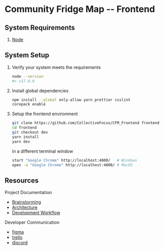 # Community Fridge Map -- Frontend

## System Requirements

1. [Node](https://nodejs.org/en/)

## System Setup

1. Verify your system meets the requirements

   ```bash
   node --version
   #> v17.8.0
   ```

1. Install global dependencies

   ```bash
   npm install --global only-allow yarn prettier csslint
   corepack enable
   ```

1. Setup the frontend environment

   ```bash
   git clone https://github.com/CollectiveFocus/CFM_Frontend frontend
   cd frontend
   git checkout dev
   yarn install
   yarn dev
   ```

   in a different terminal window

   ```bash
   start "Google Chrome" http://localhost:4000/   # Windows
   open -a "Google Chrome" http://localhost:4000/ # MacOS
   ```

## Resources

Project Documentation

- [Brainstorming](https://docs.google.com/document/d/1FYClUD16KUY42_p93rZFHN-iyp94RU0Rtw517vj2jXs/edit)
- [Architecture](https://docs.google.com/document/d/1yZVGAxVn4CEZyyce_Zuha3oYOOU8ey7ArBvLbm7l4bw/edit)
- [Development Workflow](https://docs.google.com/document/d/1m9Xqo4QUVEBjMD7sMjxSHa3CxxjvrHppwc0nrdWCAAc/edit)

Developer Communication

- [figma](https://www.figma.com/file/OL6J4By9EByk47n2JBx16D/NYC-FRIDGE?node-id=80%3A948)
- [trello](https://trello.com/b/UhEoUpnD/community-fridge-map-dev)
- [discord](https://discord.com/channels/955884900655972463/955884900655972468)
